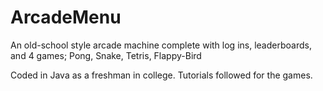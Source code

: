 # ArcadeMenu

An old-school style arcade machine complete with log ins, leaderboards, and 4 games; Pong, Snake, Tetris, Flappy-Bird 

Coded in Java as a freshman in college. Tutorials followed for the games.
